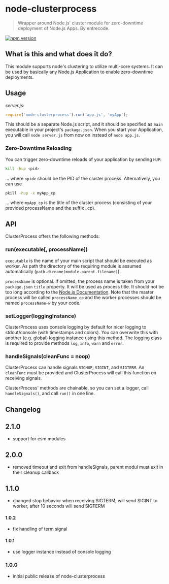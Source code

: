 # node-clusterprocess

> Wrapper around Node.js' cluster module for zero-downtime deployment of Node.js Apps. By entrecode.

[![npm version][npm-image]][npm-url]

## What is this and what does it do?
This module supports node's clustering to utilize multi-core systems.
It can be used by basically any Node.js Application to enable zero-downtime deployments.

## Usage

*server.js:*

```js
require('node-clusterprocess').run('app.js', 'myApp');
```


This should be a separate Node.js script, and it should be specified as `main` executable in your project's `package.json`. When you start your Application, you will call `node server.js` from now on instead of `node app.js`. 

### Zero-Downtime Reloading

You can trigger zero-downtime reloads of your application by sending `HUP`:

```sh
kill -hup <pid>
```

… where `<pid>` should be the PID of the cluster process. Alternatively, you can use

```sh
pkill -hup -x myApp_cp
```

… where `myApp_cp` is the title of the cluster process (consisting of your provided processName and the suffix _cp). 

## API

ClusterProcess offers the following methods:

### run(executable[, processName])

`executable` is the name of your main script that should be executed as worker. As path the directory of the requiring module is assumed automatically (`path.dirname(module.parent.filename)`).

`processName` is optional. If omitted, the process name is taken from your `package.json` `title` property.
It will be used as process title. It should not be too long according to the [Node.js Documentation](http://nodejs.org/api/process.html#process_process_title). Note that the master process will be called `processName_cp` and the worker processes should be named `processName-w` by your code.

### setLogger(loggingInstance)

ClusterProcess uses console logging by default for nicer logging to stdout/console (with timestamps and colors). You can overwrite this with another (e.g. global) logging instance using this method.
The logging class is required to provide methods `log`, `info`, `warn` and `error`. 

### handleSignals(cleanFunc = noop)

ClusterProcess can handle signals `SIGHUP`, `SIGINT`, and `SIGTERM`. An `cleanFunc` must be provided and ClusterProcess will call this function on receiving signals.

ClusterProcess' methods are chainable, so you can set a logger, call `handleSignals()`, and call `run()` in one line.

## Changelog

## 2.1.0
* support for esm modules

## 2.0.0
* removed timeout and exit from handleSignals, parent modul must exit in their cleanup callback

## 1.1.0

* changed stop behavior when receiving SIGTERM, will send SIGINT to worker, after 10 seconds will send SIGTERM

#### 1.0.2

* fix handling of term signal

#### 1.0.1

* use logger instance instead of console logging

### 1.0.0

* initial public release of node-clusterprocess

[npm-image]: https://badge.fury.io/js/node-clusterprocess.svg
[npm-url]: https://www.npmjs.com/package/node-clusterprocess
[travis-image]: https://travis-ci.org/entrecode/node-clusterprocess.svg?branch=master
[travis-url]: https://travis-ci.org/entrecode/node-clusterprocess
[cover-image]: https://coveralls.io/repos/github/entrecode/node-clusterprocess/badge.svg?branch=master
[cover-url]: https://coveralls.io/github/entrecode/node-clusterprocess?branch=master
